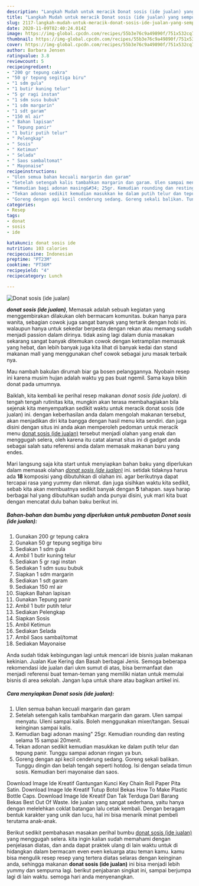 ```yaml
---
description: "Langkah Mudah untuk meracik Donat sosis (ide jualan) yang sempurna"
title: "Langkah Mudah untuk meracik Donat sosis (ide jualan) yang sempurna"
slug: 2117-langkah-mudah-untuk-meracik-donat-sosis-ide-jualan-yang-sempurna
date: 2020-11-09T02:40:24.014Z
image: https://img-global.cpcdn.com/recipes/55b3e76c9a49890f/751x532cq70/donat-sosis-ide-jualan-foto-resep-utama.jpg
thumbnail: https://img-global.cpcdn.com/recipes/55b3e76c9a49890f/751x532cq70/donat-sosis-ide-jualan-foto-resep-utama.jpg
cover: https://img-global.cpcdn.com/recipes/55b3e76c9a49890f/751x532cq70/donat-sosis-ide-jualan-foto-resep-utama.jpg
author: Barbara Jensen
ratingvalue: 3.8
reviewcount: 5
recipeingredient:
- "200 gr tepung cakra"
- "50 gr tepung segitiga biru"
- "1 sdm gula"
- "1 butir kuning telur"
- "5 gr ragi instan"
- "1 sdm susu bubuk"
- "1 sdm margarin"
- "1 sdt garam"
- "150 ml air"
- " Bahan lapisan"
- " Tepung panir"
- "1 butir putih telur"
- " Pelengkap"
- " Sosis"
- " Ketimun"
- " Selada"
- " Saos sambaltomat"
- " Mayonaise"
recipeinstructions:
- "Ulen semua bahan kecuali margarin dan garam"
- "Setelah setengah kalis tambahkan margarin dan garam. Ulen sampai menyatu. Uleni sampai kalis. Boleh menggunakan mixer/tangan. Sesuai keinginan sampai kalis."
- "Kemudian bagi adonan masing&#34; 25gr. Kemudian rounding dan resting selama 15 sampai 20menit."
- "Tekan adonan sedikit kemudian masukkan ke dalam putih telur dan tepung panir. Tunggu sampai adonan ringan ya bun."
- "Goreng dengan api kecil cenderung sedang. Goreng sekali balikan. Tunggu dingin dan belah tengah seperti hotdog. Isi dengan selada timun sosis. Kemudian beri mayonaise dan saos."
categories:
- Resep
tags:
- donat
- sosis
- ide

katakunci: donat sosis ide 
nutrition: 103 calories
recipecuisine: Indonesian
preptime: "PT23M"
cooktime: "PT36M"
recipeyield: "4"
recipecategory: Lunch

---
```



![Donat sosis (ide jualan)](https://img-global.cpcdn.com/recipes/55b3e76c9a49890f/751x532cq70/donat-sosis-ide-jualan-foto-resep-utama.jpg)

<b><i>donat sosis (ide jualan)</i></b>, Memasak adalah sebuah kegiatan yang menggembirakan dilakukan oleh bermacam komunitas. bukan hanya para wanita, sebagian cowok juga sangat banyak yang tertarik dengan hobi ini. walaupun hanya untuk sekedar berpesta dengan rekan atau memang sudah menjadi passion dalam dirinya. tidak asing lagi dalam dunia masakan sekarang sangat banyak ditemukan cowok dengan ketrampilan memasak yang hebat, dan lebih banyak juga kita lihat di banyak kedai dan stand makanan mall yang menggunakan chef cowok sebagai juru masak terbaik nya.

Mau nambah bakulan dirumah biar ga bosen pelanggannya. Nyobain resep ini karena musim hujan adalah waktu yg pas buat ngemil. Sama kaya bikin donat pada umumnya.

Baiklah, kita kembali ke perihal resep makanan <i>donat sosis (ide jualan)</i>. di tengah tengah rutinitas kita, mungkin akan terasa membahagiakan bila sejenak kita menyempatkan sedikit waktu untuk meracik donat sosis (ide jualan) ini. dengan keberhasilan anda dalam mengolah makanan tersebut, akan menjadikan diri kita bangga dengan hasil menu kita sendiri. dan juga disini dengan situs ini anda akan memperoleh pedoman untuk meracik menu <u>donat sosis (ide jualan)</u> tersebut menjadi olahan yang enak dan menggugah selera, oleh karena itu catat alamat situs ini di gadget anda sebagai salah satu referensi anda dalam memasak makanan baru yang endes.


Mari langsung saja kita start untuk menyiapkan bahan baku yang diperlukan dalam memasak olahan <u><i>donat sosis (ide jualan)</i></u> ini. setidak tidaknya harus ada <b>18</b> komposisi yang dibutuhkan di olahan ini. agar berikutnya dapat tercapai rasa yang yummy dan nikmat. dan juga sisihkan waktu kita sedikit, sebab kita akan membuatnya sedikit banyak dengan <b>5</b> tahapan. saya harap berbagai hal yang dibutuhkan sudah anda punyai disini, yuk mari kita buat dengan mencatat dulu bahan baku berikut ini.

<!--inarticleads1-->

##### Bahan-bahan dan bumbu yang diperlukan untuk pembuatan Donat sosis (ide jualan):

1. Gunakan 200 gr tepung cakra
1. Gunakan 50 gr tepung segitiga biru
1. Sediakan 1 sdm gula
1. Ambil 1 butir kuning telur
1. Sediakan 5 gr ragi instan
1. Sediakan 1 sdm susu bubuk
1. Siapkan 1 sdm margarin
1. Sediakan 1 sdt garam
1. Sediakan 150 ml air
1. Siapkan  Bahan lapisan
1. Gunakan  Tepung panir
1. Ambil 1 butir putih telur
1. Sediakan  Pelengkap
1. Siapkan  Sosis
1. Ambil  Ketimun
1. Sediakan  Selada
1. Ambil  Saos sambal/tomat
1. Sediakan  Mayonaise


Anda sudah tidak kebingungan lagi untuk mencari ide bisnis jualan makanan kekinian. Jualan Kue Kering dan Basah berbagai Jenis. Semoga beberapa rekomendasi ide jualan dari ukm sumut di atas, bisa bermanfaat dan menjadi referensi buat teman-teman yang memiliki niatan untuk memulai bisnis di area sekolah. Jangan lupa untuk share atau bagikan artikel ini. 

<!--inarticleads2-->

##### Cara menyiapkan Donat sosis (ide jualan):

1. Ulen semua bahan kecuali margarin dan garam
1. Setelah setengah kalis tambahkan margarin dan garam. Ulen sampai menyatu. Uleni sampai kalis. Boleh menggunakan mixer/tangan. Sesuai keinginan sampai kalis.
1. Kemudian bagi adonan masing&#34; 25gr. Kemudian rounding dan resting selama 15 sampai 20menit.
1. Tekan adonan sedikit kemudian masukkan ke dalam putih telur dan tepung panir. Tunggu sampai adonan ringan ya bun.
1. Goreng dengan api kecil cenderung sedang. Goreng sekali balikan. Tunggu dingin dan belah tengah seperti hotdog. Isi dengan selada timun sosis. Kemudian beri mayonaise dan saos.


Download Image Ide Kreatif Gantungan Kunci Key Chain Roll Paper Pita Satin. Download Image Ide Kreatif Tutup Botol Bekas How To Make Plastic Bottle Caps. Download Image Ide Kreatif Dan Tak Terduga Dari Barang Bekas Best Out Of Waste. Ide jualan yang sangat sederhana, yaitu hanya dengan melelehkan coklat batangan lalu cetak kembali. Dengan beragam bentuk karakter yang unik dan lucu, hal ini bisa menarik minat pembeli terutama anak-anak. 

Berikut sedikit pembahasan masakan perihal bumbu <u>donat sosis (ide jualan)</u> yang menggugah selera. kita ingin kalian sudah memahami dengan penjelasan diatas, dan anda dapat praktek ulang di lain waktu untuk di hidangkan dalam bermacam even even keluarga atau teman kamu. kamu bisa mengulik resep resep yang tertera diatas selaras dengan keinginan anda, sehingga makanan <b>donat sosis (ide jualan)</b> ini bisa menjadi lebih yummy dan sempurna lagi. berikut penjabaran singkat ini, sampai berjumpa lagi di lain waktu. semoga hari anda menyenangkan.
